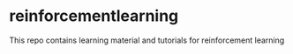 # reinforcementlearning
This repo contains learning material and tutorials for reinforcement learning
